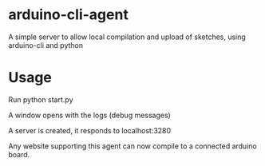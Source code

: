 # arduino-cli-agent
A simple server to allow local compilation and upload of sketches, using arduino-cli and python

# Usage
Run python start.py

A window opens with the logs (debug messages)

A server is created, it responds to localhost:3280

Any website supporting this agent can now compile to a connected arduino board.

